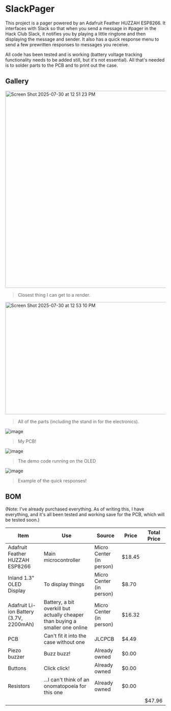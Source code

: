 # SlackPager

This project is a pager powered by an Adafruit Feather HUZZAH ESP8266. It interfaces with Slack so that when you send a message in #pager in the Hack Club Slack, it notifies you by playing a little ringtone and then displaying the message and sender. It also has a quick response menu to send a few prewritten responses to messages you receive.

All code has been tested and is working (battery voltage tracking functionality needs to be added still, but it's not essential). All that's needed is to solder parts to the PCB and to print out the case.

## Gallery

<img width="533" height="619" alt="Screen Shot 2025-07-30 at 12 51 23 PM" src="https://github.com/user-attachments/assets/8e512df0-ab96-49b3-b521-3cd0e1ec1679" />

> Closest thing I can get to a render.

<img width="755" height="353" alt="Screen Shot 2025-07-30 at 12 53 10 PM" src="https://github.com/user-attachments/assets/f3725242-b9e7-40f6-a647-93d9e3102da6" />

> All of the parts (including the stand in for the electronics).

![image](https://github.com/user-attachments/assets/26f8783e-3838-4581-b23d-59ada369f5de)
> My PCB! 

![image](https://github.com/user-attachments/assets/8cdc94c0-e6ab-40c0-aab1-b9c5dcf8b012)
> The demo code running on the OLED

![image](https://github.com/user-attachments/assets/f6f52bb1-a387-4152-8fe7-187d5f20b233)
> Example of the quick responses!




## BOM

(Note: I've already purchased everything. As of writing this, I have everything, and it's all been tested and working save for the PCB, which will be tested soon.)

| Item | Use | Source | Price | Total Price |
| ---- | --- | ------ | ----- | ----------- |
| Adafruit Feather HUZZAH ESP8266 | Main microcontroller| Micro Center (in person) | $18.45 |   |
| Inland 1.3" OLED Display | To display things | Micro Center (in person) | $8.70 |   |
| Adafruit Li-ion Battery (3.7V, 2200mAh) | Battery, a bit overkill but actually cheaper than buying a smaller one online | Micro Center (in person) | $16.32 |   |
| PCB | Can't fit it into the case without one | JLCPCB | $4.49 |   |
| Piezo buzzer | Buzz buzz! | Already owned | $0.00 |   |
| Buttons | Click click! | Already owned | $0.00 |   |
| Resistors | ...I can't think of an onomatopoeia for this one | Already owned | $0.00 |   |
|   |   |   |   | $47.96 |

